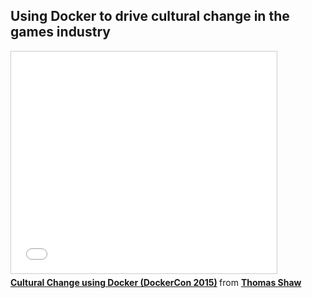 <!--
{
"name" : "using-docker-to-drive-cultural-change-in-the-games-industry",
"version" : "0.1",
"title" : "Using Docker to drive cultural change in the games industry",
"description" : "Learn about the latest developments in the Docker world.",
"freshnessDate" : 2015-06-24,
"license" : "All Rights Reserved"
}
-->

<!-- @section -->

## Using Docker to drive cultural change in the games industry

<!-- @asset, "contentType": "outlearn/video", "provider": "youtube", "url": "https://www.youtube.com/embed/EQMpjRk1RRk" -->

<iframe src="//www.slideshare.net/slideshow/embed_code/key/9o39XDWxgmy0sE" width="425" height="355" frameborder="0" marginwidth="0" marginheight="0" scrolling="no" style="border:1px solid #CCC; border-width:1px; margin-bottom:5px; max-width: 100%;" allowfullscreen> </iframe> <div style="margin-bottom:5px"> <strong> <a href="//www.slideshare.net/ThomasShaw5/cultural-change-using-docker-dockercon-2015" title="Cultural Change using Docker (DockerCon 2015)" target="_blank">Cultural Change using Docker (DockerCon 2015)</a> </strong> from <strong><a href="//www.slideshare.net/ThomasShaw5" target="_blank">Thomas Shaw</a></strong> </div>
